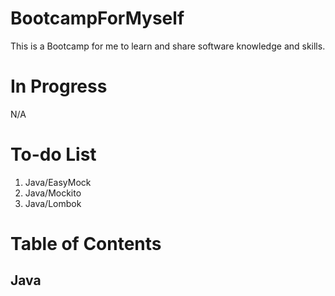 # BootcampForMyself
This is a Bootcamp for me to learn and share software knowledge and skills.

# In Progress
N/A

# To-do List
1. Java/EasyMock
1. Java/Mockito
1. Java/Lombok

# Table of Contents
## Java